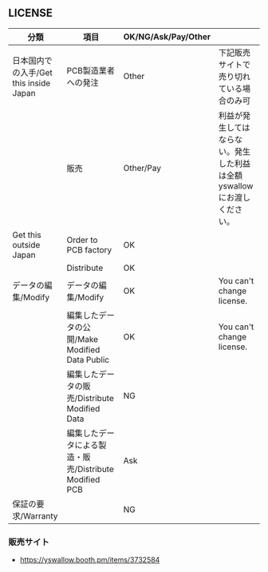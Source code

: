 ## LICENSE

| 分類 | 項目 | OK/NG/Ask/Pay/Other |  |
|-----|------|------|------|
| 日本国内での入手/Get this inside Japan | PCB製造業者への発注 | Other | 下記販売サイトで売り切れている場合のみ可 |
|  | 販売 | Other/Pay | 利益が発生してはならない。発生した利益は全額yswallowにお渡しください。 |
| Get this outside Japan | Order to PCB factory | OK |  |
|  | Distribute | OK |  |
| データの編集/Modify | データの編集/Modify | OK | You can't change license. |
|  | 編集したデータの公開/Make Modified Data Public | OK | You can't change license. |
|  | 編集したデータの販売/Distribute Modified Data | NG |  |
|  | 編集したデータによる製造・販売/Distribute Modified PCB | Ask |  |
| 保証の要求/Warranty |  | NG |  |


### 販売サイト

* https://yswallow.booth.pm/items/3732584
